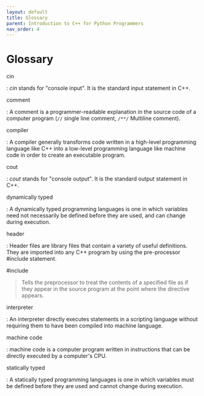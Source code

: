 ```yaml
---
layout: default
title: Glossary
parent: Introduction to C++ for Python Programmers
nav_order: 4
---
```


# Glossary


cin

:   *cin* stands for \"console input\". It is the standard
    input statement in C++.

comment

:   A comment is a programmer-readable explanation in the source code of
    a computer program (`//` single line comment, `/**/` Multiline
    comment).

compiler

:   A compiler generally transforms code written in a high-level
    programming language like C++ into a low-level programming language
    like machine code in order to create an executable program.

cout

:   *cout* stands for \"console output\". It is the standard
    output statement in C++.

dynamically typed

:   A dynamically typed programming languages is one in which variables
    need not necessarily be defined before they are used, and can change
    during execution.

header

:   Header files are library files that contain a variety of useful
    definitions. They are imported into any C++ program by using the
    pre-processor \#include statement.

\#include

> Tells the preprocessor to treat the contents of a specified file as if
> they appear in the source program at the point where the directive
> appears.

interpreter

:   An interpreter directly executes statements in a scripting language
    without requiring them to have been compiled into machine language.

machine code

:   machine code is a computer program written in instructions that can
    be directly executed by a computer\'s CPU.

statically typed

:   A statically typed programming languages is one in which variables
    must be defined before they are used and cannot change during
    execution.
